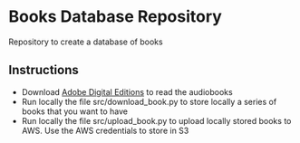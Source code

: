 # Books Database Repository
Repository to create a database of books

## Instructions
- Download [Adobe Digital Editions](https://www.adobe.com/solutions/ebook/digital-editions/download.html) to read the audiobooks
- Run locally the file src/download_book.py to store locally a series of books that you want to have
- Run locally the file src/upload_book.py to upload locally stored books to AWS. Use the AWS credentials to store in S3